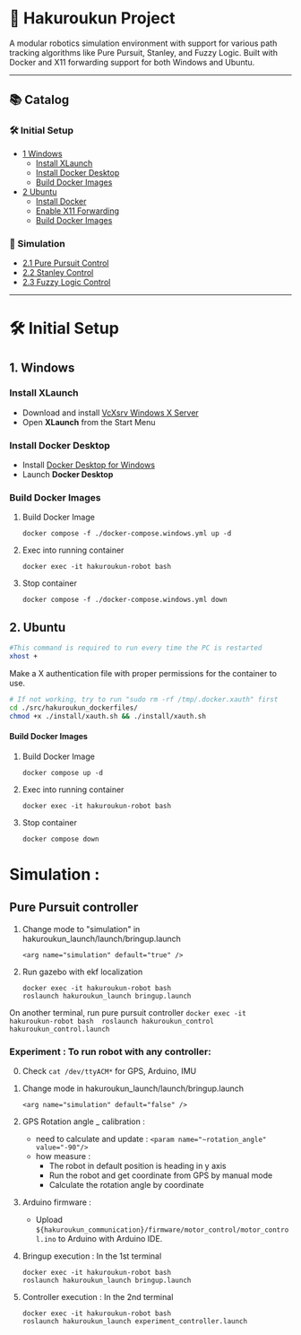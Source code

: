 # 🚗 Hakuroukun Project

A modular robotics simulation environment with support for various path tracking algorithms like Pure Pursuit, Stanley, and Fuzzy Logic. Built with Docker and X11 forwarding support for both Windows and Ubuntu.

---

## 📚 Catalog

### 🛠️ Initial Setup
- [1 Windows](#1-windows)
  - [Install XLaunch](#install-xlaunch)
  - [Install Docker Desktop](#install-docker-desktop)
  - [Build Docker Images](#build-docker-images)
- [2 Ubuntu](#12-ubuntu)
  - [Install Docker](#install-docker)
  - [Enable X11 Forwarding](#enable-x11-forwarding)
  - [Build Docker Images](#build-docker-images)

### 🧪 Simulation
- [2.1 Pure Pursuit Control](#21-pure-pursuit-control)
- [2.2 Stanley Control](#22-stanley-control)
- [2.3 Fuzzy Logic Control](#23-fuzzy-logic-control)

---

# 🛠️ Initial Setup

## **1. Windows**

### Install XLaunch
- Download and install [VcXsrv Windows X Server](https://sourceforge.net/projects/vcxsrv/)
- Open **XLaunch** from the Start Menu

### Install Docker Desktop
- Install [Docker Desktop for Windows](https://docs.docker.com/desktop/setup/install/windows-install/)
- Launch **Docker Desktop**

### Build Docker Images
1.  Build Docker Image
    ```
    docker compose -f ./docker-compose.windows.yml up -d
    ```

2. Exec into running container
    ```
    docker exec -it hakuroukun-robot bash
    ```

3. Stop container
    ```
    docker compose -f ./docker-compose.windows.yml down
    ```

## **2. Ubuntu**
```bash
#This command is required to run every time the PC is restarted
xhost + 
```
Make a X authentication file with proper permissions for the container to use.

```bash
# If not working, try to run "sudo rm -rf /tmp/.docker.xauth" first
cd ./src/hakuroukun_dockerfiles/
chmod +x ./install/xauth.sh && ./install/xauth.sh
```


#### Build Docker Images
1.  Build Docker Image
    ```
    docker compose up -d
    ```

2. Exec into running container
    ```
    docker exec -it hakuroukun-robot bash
    ```

3. Stop container
    ```
    docker compose down
    ```

# Simulation : 
## Pure Pursuit controller 

1. Change mode to "simulation" in hakuroukun_launch/launch/bringup.launch
    ```
    <arg name="simulation" default="true" />
    ```
2. Run gazebo with ekf localization 
    ```
    docker exec -it hakuroukun-robot bash 
    roslaunch hakuroukun_launch bringup.launch
    ```

On another terminal, run pure pursuit controller 
    ```
    docker exec -it hakuroukun-robot bash 
    roslaunch hakuroukun_control hakuroukun_control.launch
    ```

### Experiment : To run robot with any controller:
0. Check ```cat /dev/ttyACM*``` for GPS, Arduino, IMU

1. Change mode in hakuroukun_launch/launch/bringup.launch
    ```
    <arg name="simulation" default="false" />
    ```
2. GPS Rotation angle _ calibration :
    - need to calculate and update : ``` <param name="~rotation_angle" value="-90"/> ```
    - how measure : 
        - The robot in default position is heading in y axis
        - Run the robot and get coordinate from GPS by manual mode
        - Calculate the rotation angle by coordinate

3. Arduino firmware :
    - Upload `${hakuroukun_communication}/firmware/motor_control/motor_control.ino` to Arduino with Arduino IDE.

4. Bringup execution :
In the 1st terminal
    ```
    docker exec -it hakuroukun-robot bash
    roslaunch hakuroukun_launch bringup.launch
    ```

4. Controller execution : 
In the 2nd terminal
    ```
    docker exec -it hakuroukun-robot bash
    roslaunch hakuroukun_launch experiment_controller.launch
    ``` 